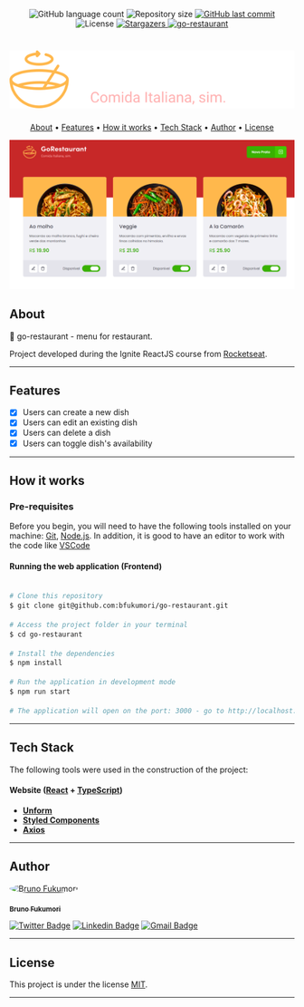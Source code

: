 
<p align="center">
  <img alt="GitHub language count" src="https://img.shields.io/github/languages/count/bfukumori/go-restaurant?color=%2304D361">

  <img alt="Repository size" src="https://img.shields.io/github/repo-size/bfukumori/go-restaurant">
 
  <a href="https://github.com/bfukumori/go-restaurant/commits/master">
    <img alt="GitHub last commit" src="https://img.shields.io/github/last-commit/bfukumori/go-restaurant">
  </a>
    
   <img alt="License" src="https://img.shields.io/badge/license-MIT-brightgreen">
   <a href="https://github.com/bfukumori/go-restaurant/stargazers">
    <img alt="Stargazers" src="https://img.shields.io/github/stars/bfukumori/go-restaurant?style=social">
  </a>

  <a href="https://go-restaurant-self.vercel.app/">
    <img alt="go-restaurant" src="https://img.shields.io/badge/go-restaurant-%237159c1?style=flat&logo=ghost">
    </a>
 
</p>
<h1 align="center">
    <img alt="go-restaurant" title="#go-restaurant" src="./src/assets/logo.svg" />
</h1>

<p align="center">
  <a href="#about">About</a> •
  <a href="#features">Features</a> •
  <a href="#how-it-works">How it works</a> • 
  <a href="#tech-stack">Tech Stack</a> • 
  <a href="#author">Author</a> • 
  <a href="#user-content-license">License</a>
</p>

<div align="center"> 
	<img alt="go-restaurant" title="#go-restaurant" src="./src/assets/banner.PNG" />
</div>

## About

🍝 go-restaurant - menu for restaurant.

Project developed during the Ignite ReactJS course from [Rocketseat](https://www.rocketseat.com.br/ignite).

---

## Features

- [x] Users can create a new dish
- [x] Users can edit an existing dish
- [x] Users can delete a dish
- [x] Users can toggle dish's availability

---

## How it works

### Pre-requisites

Before you begin, you will need to have the following tools installed on your machine:
[Git](https://git-scm.com), [Node.js](https://nodejs.org/en/).
In addition, it is good to have an editor to work with the code like [VSCode](https://code.visualstudio.com/)

#### Running the web application (Frontend)

```bash

# Clone this repository
$ git clone git@github.com:bfukumori/go-restaurant.git

# Access the project folder in your terminal
$ cd go-restaurant

# Install the dependencies
$ npm install

# Run the application in development mode
$ npm run start

# The application will open on the port: 3000 - go to http://localhost:3000

```

---

## Tech Stack

The following tools were used in the construction of the project:

#### **Website**  ([React](https://reactjs.org/)  +  [TypeScript](https://www.typescriptlang.org/))

-   **[Unform](https://github.com/unform/unform)**
-   **[Styled Components](https://styled-components.com/)**
-   **[Axios](https://github.com/axios/axios)**

---
## Author

<a href="https://www.facebook.com/bruno.fukumori.9/">
 <img style="border-radius: 50%;" src="https://avatars.githubusercontent.com/u/82473580?v=4" width="100px;" alt="Bruno Fukumori"/>
 <br />
  
 <sub><b>Bruno Fukumori</b></sub></a> <a href="https://www.facebook.com/bruno.fukumori.9/" title="facebook"></a>
 <br />

[![Twitter Badge](https://img.shields.io/badge/-Twitter-1ca0f1?style=flat-square&labelColor=1ca0f1&logo=twitter&logoColor=white&link=https://twitter.com/hi_fukujp)](https://twitter.com/hi_fukujp) [![Linkedin Badge](https://img.shields.io/badge/-Linkedin-blue?style=flat-square&logo=Linkedin&logoColor=white&link=https://www.linkedin.com/in/bfukumori/)](https://www.linkedin.com/in/bfukumori/) 
[![Gmail Badge](https://img.shields.io/badge/-Gmail-c14438?style=flat-square&logo=Gmail&logoColor=white&link=mailto:brunofukumori@gmail.com)](mailto:brunofukumori@gmail.com)

---

## License

This project is under the license [MIT](./LICENSE).

---
